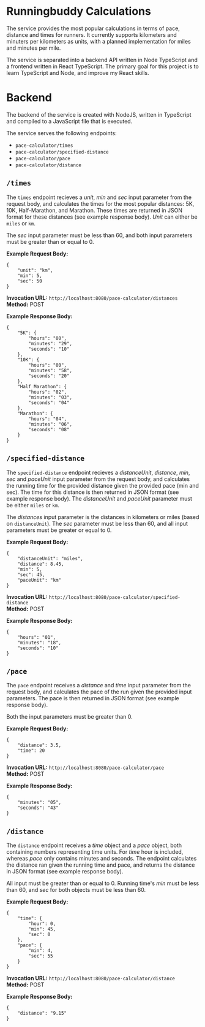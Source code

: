 # Runningbuddy Calculations

The service provides the most popular calculations in terms of pace, distance and times for runners. It currently supports kilometers and minuters per kilometers as units, with a planned implementation for miles and minutes per mile. 

The service is separated into a backend API written in Node TypeScript and a frontend written in React TypeScript. The primary goal for this project is to learn TypeScript and Node, and improve my React skills. 

# Backend
The backend of the service is created with NodeJS, written in TypeScript and compiled to a JavaScript file that is executed. 

The service serves the following endpoints:

* `pace-calculator/times`
* `pace-calculator/specified-distance`
* `pace-calculator/pace`
* `pace-calculator/distance`

## `/times`

The `times` endpoint recieves a *unit*, *min* and *sec* input parameter from the request body, and calculates the times for the most popular distances: 5K, 10K, Half-Marathon, and Marathon. These times are returned in JSON format for these distances (see example response body). *Unit* can either be `miles` or `km`.

The *sec* input parameter must be less than 60, and both input parameters must be greater than or equal to 0.

**Example Request Body:**
```
{
    "unit": "km",
    "min": 5,
    "sec": 50
}
```

**Invocation URL:** `http://localhost:8080/pace-calculator/distances` <br>
**Method:** POST <br>

**Example Response Body:**
```
{
    "5K": {
        "hours": "00",
        "minutes": "29",
        "seconds": "10"
    },
    "10K": {
        "hours": "00",
        "minutes": "58",
        "seconds": "20"
    },
    "Half Marathon": {
        "hours": "02",
        "minutes": "03",
        "seconds": "04"
    },
    "Marathon": {
        "hours": "04",
        "minutes": "06",
        "seconds": "08"
    }
}
```

## `/specified-distance`
The `specified-distance` endpoint recieves a *distanceUnit*, *distance*, *min*, *sec* and *paceUnit* input parameter from the request body, and calculates the running time for the provided distance given the provided pace (min and sec). The time for this distance is then returned in JSON format (see example response body). The *distanceUnit* and *paceUnit* parameter must be either `miles` or `km`. 

The *distances* input parameter is the distances in kilometers or miles (based on `distanceUnit`). The *sec* parameter must be less than 60, and all input parameters must be greater or equal to 0.

**Example Request Body:**
```
{
    "distanceUnit": "miles",
    "distance": 8.45,
    "min": 5,
    "sec": 45,
    "paceUnit": "km"
}
```

**Invocation URL:** `http://localhost:8080/pace-calculator/specified-distance`<br>
**Method:** POST

**Example Response Body:**
```
{
    "hours": "01",
    "minutes": "18",
    "seconds": "10"
}
```

## `/pace`
The `pace` endpoint receives a *distance* and *time* input parameter from the request body, and calculates the pace of the run given the provided input parameters. The pace is then returned in JSON format (see example response body).

Both the input parameters must be greater than 0.

**Example Request Body:**
```
{
    "distance": 3.5,
    "time": 20
}
```

**Invocation URL:** `http://localhost:8080/pace-calculator/pace` <br>
**Method:** POST

**Example Response Body:**
```
{
    "minutes": "05",
    "seconds": "43"
}
```

## `/distance`
The `distance` endpoint receives a *time* object and a *pace* object, both containing numbers representing time units. For *time* hour is included, whereas *pace* only contains minutes and seconds. The endpoint calculates the distance ran given the running time and pace, and returns the distance in JSON format (see example response body).

All input must be greater than or equal to 0. Running time's *min* must be less than 60, and *sec* for both objects must be less than 60.

**Example Request Body:**
```
{
    "time": {
        "hour": 0,
        "min": 45,
        "sec": 0
    },
    "pace": {
        "min": 4,
        "sec": 55
    }
}
```

**Invocation URL:** `http://localhost:8080/pace-calculator/distance` <br>
**Method:** POST

**Example Response Body:**
```
{
    "distance": "9.15"
}
```
